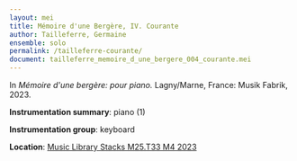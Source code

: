 ```yaml
---
layout: mei
title: Mémoire d'une Bergère, IV. Courante
author: Tailleferre, Germaine
ensemble: solo
permalink: /tailleferre-courante/
document: tailleferre_memoire_d_une_bergere_004_courante.mei
---
```


In *Mémoire d'une bergère: pour piano.* Lagny/Marne, France: Musik Fabrik, 2023.

**Instrumentation summary**: piano (1) 

**Instrumentation group**: keyboard

**Location**: <a href="https://tufts.primo.exlibrisgroup.com/permalink/01TUN_INST/1kc9gia/alma991019011678403851" target="_blank">Music Library Stacks M25.T33 M4 2023</a>